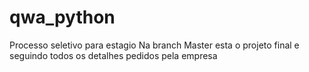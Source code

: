 # qwa_python
Processo seletivo para estagio
Na branch Master esta o projeto final e seguindo todos os detalhes pedidos pela empresa 
